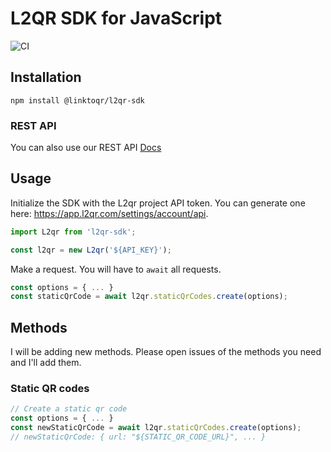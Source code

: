 # L2QR SDK for JavaScript
![CI](https://github.com/AlexBasiuk/link-to-qr/actions/workflows/ci.yml/badge.svg)

## Installation
```
npm install @linktoqr/l2qr-sdk
```

### REST API
You can also use our REST API [Docs](https://api.link-to-qr.com/docs/v1/)

## Usage
Initialize the SDK with the L2qr project API token. You can generate one here: https://app.l2qr.com/settings/account/api.

```js
import L2qr from 'l2qr-sdk';

const l2qr = new L2qr('${API_KEY}');
```

Make a request. You will have to `await` all requests.

```js
const options = { ... }
const staticQrCode = await l2qr.staticQrCodes.create(options);
```

## Methods
I will be adding new methods. Please open issues of the methods you need and I'll add them.

### Static QR codes
```js
// Create a static qr code
const options = { ... }
const newStaticQrCode = await l2qr.staticQrCodes.create(options);
// newStaticQrCode: { url: "${STATIC_QR_CODE_URL}", ... }
```
